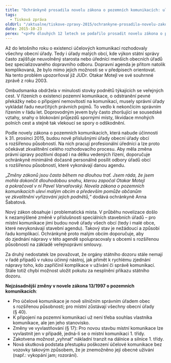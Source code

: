 ```yaml
---
title: "Ochránkyně prosadila novelu zákona o pozemních komunikacích: uleví malým obcím a pomůže občanům"
tags:
  - Tisková zpráva
oldUrl: "/aktualne/tiskove-zpravy-2015/ochrankyne-prosadila-novelu-zakona-o-pozemnich-komunikacich-ulevi-malym-obcim-a-pomuze-ob"
date: 2015-10-23
perex: "<p>Po dlouhých 12 letech se podařilo prosadit novelu zákona o pozemních komunikacích. Dosud o veřejně přístupných účelových komunikacích, coby nejnižší kategorii pozemních komunikací, rozhodovaly všechny obecní úřady. Nyní se tato komplikovaná agenda bude týkat jen obcí s rozšířenou působností. Prosazení této změny ulehčí malým obcím, zpřehlednění působnost jednotlivých úřadů a především zkvalitní vyřizování podnětů od občanů. Tuto změnu prosazoval již první veřejný ochránce práv JUDr. Otakar Motejl. </p>"
---
```


<!-- imported from the old website -->

<p>Až do letošního roku o existenci účelových komunikací rozhodovaly všechny obecní úřady. Tedy i úřady malých obcí, kde výkon státní správy často zajišťuje neuvolněný starosta nebo úředníci menších obecních úřadů bez specializovaného dopravního odboru. Dopravní agenda je přitom natolik komplikovaná, že bylo mimo jejich možnosti se v předpisech orientovat. Na tento problém upozorňoval již JUDr. Otakar Motejl ve své souhrnné zprávě z roku 2003. </p><p>Ombudsmanka obdržela v minulosti stovky podnětů týkajících se veřejných cest. V řízeních o existenci pozemní komunikace, o odstranění pevné překážky nebo o připojení nemovitostí na komunikaci, musely správní úřady vykládat řadu neurčitých právních pojmů. To vedlo k nekončícím správním řízením v řádu let. Doprovodným jevem byly často zhoršující se sousedské vztahy, snahy o blokování průjezdů spornými místy, likvidace mnohých polních cest a stejně tak vlekoucí se spory o odškodnění. </p><p>Podle novely zákona o pozemních komunikacích, která nabude účinnosti k 31. prosinci 2015, budou nově příslušnými úřady obecní úřady obcí s rozšířenou působností. Na nich pracují profesionální úředníci a lze proto očekávat zkvalitnění celého rozhodovacího procesu. Aby měla změna právní úpravy pozitivní dopad i na délku vedených řízení, doporučuje ochránkyně minimálně dočasně personálně posílit odbory úřadů obcí s rozšířenou působností, které vykonávají danou agendu.</p><p>„<i>Změny zákonů jsou často během na dlouhou trať. Jsem ráda, že jsem mohla dokončit dlouhodobou snahu, kterou započal Otakar Motejl a pokračoval v ní Pavel Varvařovský. Novela zákona o pozemních komunikacích uleví malým obcím a především pomůže občanům ve zkvalitnění vyřizování jejich podnětů,“</i> dodává ochránkyně Anna Šabatová.</p><p>Nový zákon obsahuje i problematická místa. V průběhu novelizace došlo k nezamýšlené změně v příslušnosti speciálních stavebních úřadů – pro místní komunikace jimi budou nově úřady všech obcí (tedy i malé obce, které nevykonávají stavební agendu). Takový stav je nežádoucí a způsobí řadu komplikací. Ochránkyně proto malým obcím doporučuje, aby do zjednání nápravy v této agendě spolupracovaly s obcemi s rozšířenou působností na základě veřejnoprávní smlouvy. </p><p>Za druhý nedostatek lze považovat, že orgány státního dozoru stále nemají v řadě případů v rukou účinný nástroj, jak přimět k rychlému zjednání nápravy toho, kdo zapříčinil komplikace v užívání či správě komunikací. Stále totiž chybí možnost uložit pokutu za nesplnění příkazu státního dozoru.</p><p><b>Nejzásadnější změny v novele zákona 13/1997 o pozemních komunikacích</b>:</p><ul><li>Pro účelové komunikace je nově silničním správním úřadem obec s rozšířenou působností; pro místní zůstávají všechny obecní úřady (§ 40).</li><li>K připojení na pozemní komunikaci už není třeba souhlas vlastníka komunikace, ale jen jeho stanovisko.</li><li>Změny ve vyvlastňování (§ 17): Pro novou stavbu místní komunikace lze vyvlastnit jen v případě, jedná-li se o místní komunikaci 1. třídy. </li><li>Zakotvena možnost „vyhnat“ nákladní tranzit na dálnice a silnice 1. třídy. </li><li>Nová skutková podstata přestupku poškození účelové komunikace bez vozovky takovým způsobem, že je znemožněno její obecné užívání (např.: vykopání jam; rozorání).</li></ul><p> </p>
